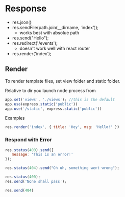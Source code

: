 # Response

- res.json()
- res.sendFile(path.join(__dirname, 'index')); 
  - works best with absolue path
- res.send("Hello");
- res.redirect('/events'); 
  - doesn't work well with react router
- res.render('index');

## Render

To render template files, set view folder and static folder.

Relative to dir you launch node process from

```js
app.set('views', './views'); //this is the default 
app.use(express.static('public'))
app.use('/static', express.static('public'))
```

Examples

```javascript
res.render('index', { title: 'Hey', msg: 'Hello!' })
```



### Respond with Error

```js
res.status(400).send({
   message: 'This is an error!'
});

res.status(404).send("Oh uh, something went wrong");

res.status(400);
res.send('None shall pass');

res.send(404)
```